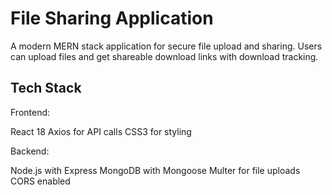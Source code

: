 # File Sharing Application

A modern MERN stack application for secure file upload and sharing. Users can upload files and get shareable download links with download tracking.

## Tech Stack

Frontend:

React 18
Axios for API calls
CSS3 for styling

Backend:

Node.js with Express
MongoDB with Mongoose
Multer for file uploads
CORS enabled
